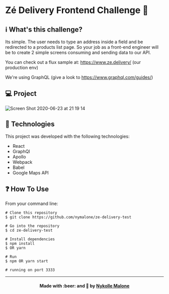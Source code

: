 # Zé Delivery Frontend Challenge :beers:

## ℹ️ What's this challenge?
Its simple. The user needs to type an address inside a field and be redirected to a products list page. So your job as a front-end engineer will be to create 2 simple screens consuming and sending data to our API.

You can check out a flux sample at: https://www.ze.delivery/ (our production env)

We're using GraphQL (give a look to https://www.graphql.com/guides/)

## 💻 Project
![Screen Shot 2020-06-23 at 21 19 14](https://user-images.githubusercontent.com/54912285/85480929-42956e80-b597-11ea-9abc-6d918c382da2.png)

## 🚀 Technologies
This project was developed with the following technologies:

* React
* GraphQl
* Apollo
* Webpack
* Babel
* Google Maps API

## ❓ How To Use

From your command line:

```
# Clone this repository
$ git clone https://github.com/nymalone/ze-delivery-test

# Go into the repository
$ cd ze-delivery-test

# Install dependencies
$ npm install
$ OR yarn

# Run
$ npm OR yarn start

# running on port 3333
```

---
<h4 align="center">
    Made with :beer:  and  💜   by <a href="https://www.linkedin.com/in/nykollemalone/" target="_blank">Nykolle Malone</a>
</h4>
